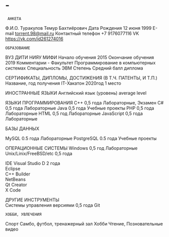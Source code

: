 # -
     АНКЕТА 

Ф.И.О.	Туракулов Темур Бахтиёрович
Дата Рождения	12 июня 1999
E-mail	torrent.98@mail.ru
Контактный телефон	+7 9176077116
VK	https://vk.com/id261274016


    ОБРАЗОВАНИЕ
ВУЗ	ДИТИ НИЯУ МИФИ
Начало обучения	2015
Окончание обучения	2019
Комментарии	-
Факультет	Программирование в компьютерных системах
Специальность	ЭВМ
Степень	
Средний балл диплома	


   СЕРТИФИКАТЫ, ДИПЛОМЫ, ДОСТИЖЕНИЯ (В Т.Ч. ПАТЕНТЫ, И Т.П.) 
Название, год получения	IT-Хакатон 2020год 1 место

 ИНОСТРАННЫЕ ЯЗЫКИ Английский язык (уровень)	average level

ЯЗЫКИ ПРОГРАММИРОВАНИЯ
С++	0,5 года	Лабораторные, Экзамен
С#	0,5 года	Лабораторные
Java	0,5 года	Учебные проекты
PHP	0,5 года	Лабораторные
HTML	0,5 год	Лабораторные
JavaScript	0,5 года	Лабораторные

   БАЗЫ ДАННЫХ

MySQL	0.5 года	Лабораторные
PostgreSQL	0.5 года	Учебные проекты

  ОПЕРАЦИОННЫЕ СИСТЕМЫ
Windows	0,5 год	Лабораторные
Unix/Linix/FreeBSD/etc	0,5 года		

   IDE 
Visual Studio	D	2 года	
Eclipse			
C++ Builder			
NetBeans			
Qt Creator			
X Code			


   ДРУГИЕ ИНСТРУМЕНТЫ		
Системы управления версиями	0,5 года	Git


    ХОББИ, УВЛЕЧЕНИЯ

Спорт	Самбо, футбол, тренажерный зал
Хобби	Чтение, Позновательные видео


